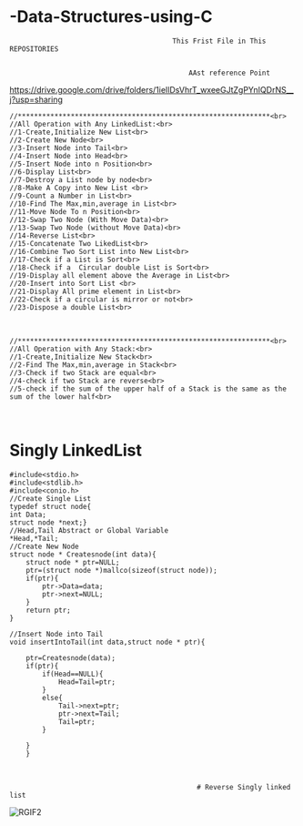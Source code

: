 # -Data-Structures-using-C

                                            This Frist File in This REPOSITORIES


                                                AAst reference Point
https://drive.google.com/drive/folders/1ieIlDsVhrT_wxeeGJtZgPYnIQDrNS__j?usp=sharing

    //**************************************************************<br>
    //All Operation with Any LinkedList:<br>
    //1-Create,Initialize New List<br>
    //2-Create New Node<br>
    //3-Insert Node into Tail<br>
    //4-Insert Node into Head<br>
    //5-Insert Node into n Position<br>
    //6-Display List<br>
    //7-Destroy a List node by node<br>
    //8-Make A Copy into New List <br>
    //9-Count a Number in List<br>
    //10-Find The Max,min,average in List<br>
    //11-Move Node To n Position<br>
    //12-Swap Two Node (With Move Data)<br>
    //13-Swap Two Node (without Move Data)<br>
    //14-Reverse List<br>
    //15-Concatenate Two LikedList<br>
    //16-Combine Two Sort List into New List<br>
    //17-Check if a List is Sort<br>
    //18-Check if a  Circular double List is Sort<br>
    //19-Display all element above the Average in List<br>
    //20-Insert into Sort List <br>
    //21-Display All prime element in List<br>
    //22-Check if a circular is mirror or not<br>
    //23-Dispose a double List<br>

<br>


    //**************************************************************<br>
    //All Operation with Any Stack:<br>
    //1-Create,Initialize New Stack<br>
    //2-Find The Max,min,average in Stack<br>
    //3-Check if two Stack are equal<br>
    //4-check if two Stack are reverse<br>
    //5-check if the sum of the upper half of a Stack is the same as the sum of the lower half<br>

<br>









# Singly LinkedList
    #include<stdio.h>
    #include<stdlib.h>
    #include<conio.h>
    //Create Single List
    typedef struct node{
    int Data;
    struct node *next;}
    //Head,Tail Abstract or Global Variable
    *Head,*Tail;
    //Create New Node
    struct node * Createsnode(int data){
        struct node * ptr=NULL;
        ptr=(struct node *)mallco(sizeof(struct node));
        if(ptr){
            ptr->Data=data;
            ptr->next=NULL;
        }
        return ptr;
    }

    //Insert Node into Tail
    void insertIntoTail(int data,struct node * ptr){
        
        ptr=Createsnode(data);
        if(ptr){
            if(Head==NULL){
                Head=Tail=ptr;
            }
            else{
                Tail->next=ptr;
                ptr->next=Tail;
                Tail=ptr;
            }
           
        }
        }






<Br>


                                                  # Reverse Singly linked list
                                                  
![RGIF2](https://user-images.githubusercontent.com/39864308/73269719-04617200-41e6-11ea-8cfc-00130779ddac.gif)
